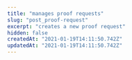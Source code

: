 ```yaml
---
title: "manages proof requests"
slug: "post_proof-request"
excerpt: "creates a new proof request"
hidden: false
createdAt: "2021-01-19T14:11:50.742Z"
updatedAt: "2021-01-19T14:11:50.742Z"
---
```

